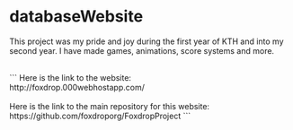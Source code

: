 # databaseWebsite
This project was my pride and joy during the first year of KTH and into my second year. I have made games, animations, score systems and more. 

<br>
```
Here is the link to the website: <br>
http://foxdrop.000webhostapp.com/
<br>
<br>
Here is the link to the main repository for this website:<br>
https://github.com/foxdroporg/FoxdropProject
```
